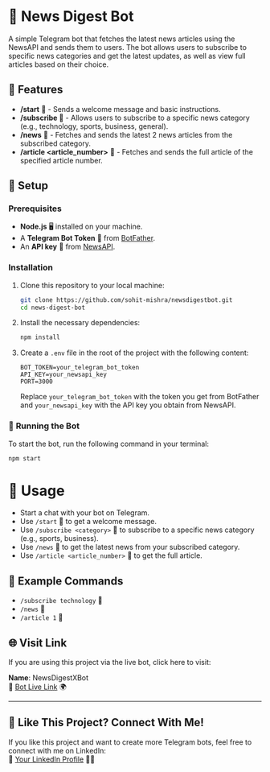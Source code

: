 # 📰 **News Digest Bot**

A simple Telegram bot that fetches the latest news articles using the NewsAPI and sends them to users. The bot allows users to subscribe to specific news categories and get the latest updates, as well as view full articles based on their choice.

## 🧩 **Features**

- **/start** 👋 - Sends a welcome message and basic instructions.
- **/subscribe <category>** 📰 - Allows users to subscribe to a specific news category (e.g., technology, sports, business, general).
- **/news** 📰 - Fetches and sends the latest 2 news articles from the subscribed category.
- **/article <article_number>** 📖 - Fetches and sends the full article of the specified article number.

## 🔧 **Setup**

### Prerequisites

- **Node.js** 🖥️ installed on your machine.
- A **Telegram Bot Token** 🤖 from [BotFather](https://web.telegram.org/k/#@BotFather).
- An **API key** 🔑 from [NewsAPI](https://newsapi.org/).

### Installation

1. Clone this repository to your local machine:
    ```bash
    git clone https://github.com/sohit-mishra/newsdigestbot.git
    cd news-digest-bot
    ```

2. Install the necessary dependencies:
    ```bash
    npm install
    ```

3. Create a `.env` file in the root of the project with the following content:
    ```env
    BOT_TOKEN=your_telegram_bot_token
    API_KEY=your_newsapi_key
    PORT=3000
    ```

    Replace `your_telegram_bot_token` with the token you get from BotFather and `your_newsapi_key` with the API key you obtain from NewsAPI.

### 🚀 **Running the Bot**

To start the bot, run the following command in your terminal:

```bash
npm start
```

# 💬 **Usage**

- Start a chat with your bot on Telegram.
- Use `/start` 👋 to get a welcome message.
- Use `/subscribe <category>` 📰 to subscribe to a specific news category (e.g., sports, business).
- Use `/news` 📰 to get the latest news from your subscribed category.
- Use `/article <article_number>` 📖 to get the full article.

## 📝 **Example Commands**
- `/subscribe technology` 📰
- `/news` 📰
- `/article 1` 📖

## 🌐 **Visit Link**
If you are using this project via the live bot, click here to visit:

**Name**: NewsDigestXBot  
🤖 [Bot Live Link](https://web.telegram.org/k/#@NewsDigestXBot) 🌍

---

## 🤝 **Like This Project? Connect With Me!**
If you like this project and want to create more Telegram bots, feel free to connect with me on LinkedIn:  
🔗 [Your LinkedIn Profile](https://www.linkedin.com/in/sohitmishra/) 💼🌟
